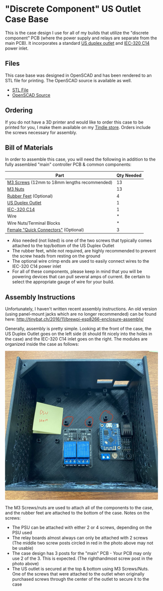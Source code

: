# "Discrete Component" US Outlet Case Base

This is the case design I use for all of my builds that utilize the "discrete component" PCB (where the power supply and relays are separate from the main PCB). It incorporates a standard [US duplex outlet](https://www.homedepot.com/p/Leviton-15-Amp-Residential-Grade-Grounding-Duplex-Outlet-White-R52-05320-00W/202066670) and [IEC-320 C14](https://www.aliexpress.com/item/32815198325.html) power inlet.



## Files

This case base was designed in OpenSCAD and has been rendered to an STL file for printing. The OpenSCAD source is available as well.

- [STL File](Case%20Base%20-%20US%20Outlet%20v1.2.stl)
- [OpenSCAD Source](Case%20Base%20-%20US%20Outlet%20v1.2.scad)

## Ordering

If you do not have a 3D printer and would like to order this case to be printed for you, I make them available on my [Tindie store](https://www.tindie.com/products/26726/). Orders include the screws necessary for assembly.

## Bill of Materials

In order to assemble this case, you will need the following in addition to the fully assembled "main" controller PCB & common components:

| Part                                                         | Qty Needed |
| ------------------------------------------------------------ | ---------- |
| [M3 Screws](https://www.amazon.com/Machine-Finish-Phillips-M3-0-5-Threaded/dp/B00F33TR9O/ref=sr_1_1?dchild=1&keywords=m3+pan+philips+12mm&qid=1591136043&sr=8-1) (12mm to 18mm lengths recommended) | 13         |
| [M3 Nuts](https://www.amazon.com/Shapenty-100PCS-Stainless-Female-Fastener/dp/B071NLDW56/ref=sr_1_2?crid=1K1Q8HP9NJHDT&dchild=1&keywords=m3+nuts&qid=1591135900&s=hi&sprefix=m3+nuts%2Ctools%2C158&sr=1-2) | 13         |
| [Rubber Feet](https://www.amazon.com/gp/product/B08118NL2B/ref=ppx_yo_dt_b_asin_title_o01_s00?ie=UTF8&psc=1) (Optional) | 4          |
| [US Duplex Outlet](https://www.homedepot.com/p/Leviton-15-Amp-Residential-Grade-Grounding-Duplex-Outlet-White-R52-05320-00W/202066670) | 1          |
| [IEC-320 C14](https://www.aliexpress.com/item/32815198325.html) | 1          |
| Wire                                                         | *          |
| Wire Nuts/Terminal Blocks                                    | *          |
| [Female "Quick Connectors"](https://www.homedepot.com/p/CURT-Female-Quick-Connectors-16-14-Wire-Gauge-100-Pack-59592/205632800) (Optional) | 3          |

- Also needed (not listed) is one of the two screws that typically comes attached to the top/bottom of the US Duplex Outlet
- The rubber feet, while not required, are highly recommended to prevent the screw heads from resting on the ground
- The optional wire crimp ends are used to easily connect wires to the IEC-320 C14 power inlet
- For all of these components, please keep in mind that you will be powering devices that can pull several amps of current. Be certain to select the appropriate gauge of wire for your build. 



## Assembly Instructions

Unfortunately, I haven't written recent assembly instructions. An old version (using panel-mount jacks which are no longer recommended) can be found here: http://tinybat.ch/2016/11/brewpi-esp8266-enclosure-assembly/

Generally, assembly is pretty simple. Looking at the front of the case, the US Duplex Outlet goes on the left side (it should fit nicely into the holes in the case) and the IEC-320 C14 inlet goes on the right. The modules are organized inside the case as follows:

![Populated Case][populated_case]

[populated_case]:imgs/US%20Outlet%20Populated.jpg "Populated Case"

The M3 Screws/nuts are used to attach all of the components to the case, and the rubber feet are attached to the bottom of the case. Notes on the screws:

- The PSU can be attached with either 2 or 4 screws, depending on the PSU used
- The relay boards almost always can only be attached with 2 screws (The middle two screw posts circled in red in the photo above may not be usable)
- The case design has 3 posts for the "main" PCB - Your PCB may only use 2 of the 3. This is expected. (The righthandmost screw post in the photo above)
- The US outlet is secured at the top & bottom using M3 Screws/Nuts. One of the screws that were attached to the outlet when originally purchased screws through the center of the outlet to secure it to the case 

 
